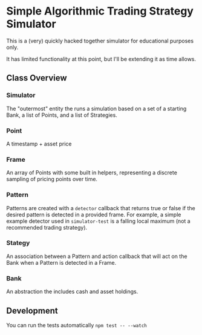 # Simple Algorithmic Trading Strategy Simulator

This is a (very) quickly hacked together simulator for educational purposes only.

It has limited functionality at this point, but I'll be extending it as time allows.

## Class Overview

### Simulator 
The "outermost" entity the runs a simulation based on a set of a starting Bank, a list of Points, and a list of Strategies.

### Point
A timestamp + asset price
 
### Frame
An array of Points with some built in helpers, representing a discrete sampling of pricing points over time.

### Pattern
Patterns are created with a `detector` callback that returns true or false if the desired pattern is detected in a provided frame. For example, a simple example detector used in `simulator-test` is a falling local maximum (not a recommended trading strategy).

### Stategy
An association between a Pattern and action callback that will act on the Bank when a Pattern is detected in a Frame.

### Bank
An abstraction the includes cash and asset holdings.

## Development
You can run the tests automatically
```npm test -- --watch```
